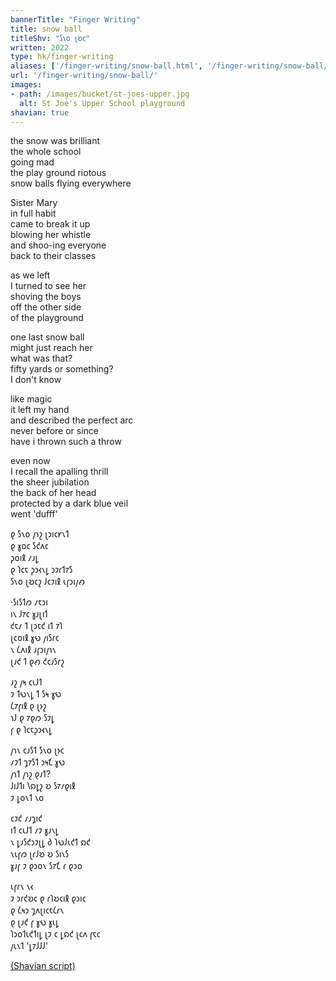 ```yaml
---
bannerTitle: "Finger Writing" 
title: snow ball
titleShv: "𐑕𐑯𐑴 𐑚𐑹𐑤"
written: 2022
type: hk/finger-writing
aliases: ['/finger-writing/snow-ball.html', '/finger-writing/snow-ball/']
url: '/finger-writing/snow-ball/'
images:
- path: /images/bucket/st-joes-upper.jpg 
  alt: St Joe's Upper School playground
shavian: true
---
```


<div class="latin">

the snow was brilliant  
the whole school  
going mad  
the play ground riotous  
snow balls flying everywhere  


Sister Mary  
in full habit  
came to break it up  
blowing her whistle  
and shoo-ing everyone  
back to their classes  


as we left  
I turned to see her  
shoving the boys   
off the other side  
of the playground  

  
one last snow ball  
might just reach her  
what was that?  
fifty yards or something?  
I don't know  

  
like magic  
it left my hand  
and described the perfect arc  
never before or since  
have i thrown such a throw  

  
even now  
I recall the apalling thrill  
the sheer jubilation  
the back of her head  
protected by a dark blue veil  
went 'dufff'

</div>

<div class="shavian">

𐑞 𐑕𐑯𐑴 𐑢𐑪𐑟 𐑚𐑮𐑦𐑤𐑾𐑯𐑑  
𐑞 𐑣𐑴𐑤 𐑕𐑒𐑵𐑤  
𐑜𐑴𐑦𐑙 𐑥𐑨𐑛  
𐑞 𐑐𐑤𐑱 𐑜𐑮𐑬𐑯𐑛 𐑮𐑲𐑩𐑑𐑳𐑕  
𐑕𐑯𐑴 𐑚𐑹𐑤𐑟 𐑓𐑤𐑲𐑦𐑙 𐑧𐑝𐑮𐑦𐑢𐑺  

·𐑕𐑦𐑕𐑑𐑼 𐑥𐑱𐑮𐑦  
𐑦𐑯 𐑓𐑳𐑤 𐑣𐑨𐑚𐑦𐑑  
𐑒𐑱𐑥 𐑑 𐑚𐑮𐑱𐑒 𐑦𐑑 𐑳𐑐  
𐑚𐑤𐑴𐑦𐑙 𐑣𐑻 𐑢𐑦𐑕𐑩𐑤  
𐑯 𐑖𐑵𐑦𐑙 𐑨𐑝𐑮𐑦𐑢𐑪𐑯  
𐑚𐑨𐑒 𐑑 𐑞𐑺 𐑒𐑤𐑨𐑕𐑩𐑟

𐑨𐑟 𐑢𐑰 𐑤𐑧𐑓𐑑  
𐑲 𐑑𐑻𐑯𐑛 𐑑 𐑕𐑰 𐑣𐑻  
𐑖𐑳𐑝𐑦𐑙 𐑞 𐑚𐑶𐑟  
𐑪𐑓 𐑞 𐑳𐑞𐑼 𐑕𐑲𐑛  
𐑝 𐑞 𐑐𐑤𐑱𐑜𐑮𐑬𐑯𐑛

𐑢𐑪𐑯 𐑤𐑨𐑕𐑑 𐑕𐑯𐑴 𐑚𐑶𐑤  
𐑥𐑲𐑑 𐑡𐑳𐑕𐑑 𐑮𐑰𐑗 𐑣𐑻  
𐑢𐑪𐑑 𐑢𐑪𐑟 𐑞𐑨𐑑?  
𐑓𐑦𐑓𐑑𐑦 𐑘𐑸𐑛𐑟 𐑹 𐑕𐑳𐑥𐑞𐑦𐑙  
𐑲 𐑛𐑴𐑯𐑑 𐑯𐑴

𐑤𐑲𐑒 𐑥𐑨𐑡𐑦𐑒  
𐑦𐑑 𐑤𐑧𐑓𐑑 𐑥𐑲 𐑣𐑨𐑯𐑛  
𐑯 𐑛𐑨𐑕𐑒𐑮𐑲𐑚𐑛 𐑔 𐑐𐑻𐑓𐑧𐑒𐑑 𐑸𐑒  
𐑯𐑧𐑝𐑼 𐑚𐑩𐑓𐑹 𐑹 𐑕𐑦𐑯𐑕  
𐑣𐑨𐑝 𐑲 𐑞𐑮𐑴𐑯 𐑕𐑳𐑗 𐑩 𐑞𐑮𐑴

𐑧𐑝𐑩𐑯 𐑯𐑬  
𐑲 𐑮𐑩𐑒𐑹𐑤 𐑞 𐑩𐑐𐑹𐑤𐑦𐑙 𐑞𐑮𐑦𐑤  
𐑞 𐑖𐑰𐑮 𐑡𐑵𐑚𐑦𐑤𐑱𐑖𐑩𐑯  
𐑞 𐑚𐑨𐑒 𐑝 𐑣𐑻 𐑣𐑧𐑛  
𐑐𐑮𐑴𐑑𐑧𐑒𐑑𐑦𐑛 𐑚𐑲 𐑤 𐑛𐑸𐑒 𐑚𐑤𐑵 𐑝𐑱𐑤  
𐑢𐑧𐑯𐑑 '𐑛𐑳𐑓𐑓𐑓'

[(Shavian script)](/shavian/intro)

</div>
